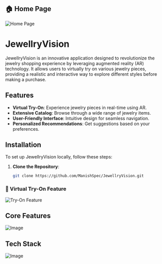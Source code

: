 
## 🏠 Home Page
![Home Page](https://github.com/user-attachments/assets/07aa1001-6ccf-4bb3-8a78-66dc114793c0)


# JewellryVision

JewellryVision is an innovative application designed to revolutionize the jewelry shopping experience by leveraging augmented reality (AR) technology.
It allows users to virtually try on various jewelry pieces, providing a realistic and interactive way to explore different styles before making a purchase.

## Features

- **Virtual Try-On**: Experience jewelry pieces in real-time using AR.
- **Extensive Catalog**: Browse through a wide range of jewelry items.
- **User-Friendly Interface**: Intuitive design for seamless navigation.
- **Personalized Recommendations**: Get suggestions based on your preferences.

## Installation

To set up JewellryVision locally, follow these steps:

1. **Clone the Repository**:
   ```bash
   git clone https://github.com/ManishSpec/JewellryVision.git
   
### 💍 Virtual Try-On Feature
![Try-On Feature](https://github.com/user-attachments/assets/e2c35e9f-bcef-4eb8-baf2-949abb0bf430)

## Core Features
![Image](https://github.com/user-attachments/assets/add2fe1f-e1de-404b-9514-957d97cd88f6)

## Tech Stack
![Image](https://github.com/user-attachments/assets/6c07a467-6dd3-4324-9de8-cd2e1cbc181c)

